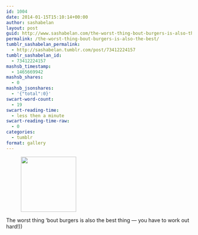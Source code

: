 ```yaml
---
id: 1004
date: 2014-01-15T15:10:14+00:00
author: sashabelan
layout: post
guid: http://www.sashabelan.com/the-worst-thing-bout-burgers-is-also-the-best/
permalink: /the-worst-thing-bout-burgers-is-also-the-best/
tumblr_sashabelan_permalink:
  - http://sashabelan.tumblr.com/post/73412224157
tumblr_sashabelan_id:
  - 73412224157
mashsb_timestamp:
  - 1465669942
mashsb_shares:
  - 0
mashsb_jsonshares:
  - '{"total":0}'
swcart-word-count:
  - 19
swcart-reading-time:
  - less then a minute
swcart-reading-time-raw:
  - 0
categories:
  - tumblr
format: gallery
---
```

<div id='gallery-576' class='gallery galleryid-1004 gallery-columns-3 gallery-size-thumbnail'>
  <figure class='gallery-item'> 
  
  <div class='gallery-icon landscape'>
    <a href='http://www.sashabelan.ru/the-worst-thing-bout-burgers-is-also-the-best/attachment/1005/'><img width="150" height="150" src="http://www.sashabelan.ru/wp-content/uploads/2014/01/tumblr_mzg7h2M9I51qarj97o1_1280-150x150.jpg" class="attachment-thumbnail size-thumbnail" alt="" srcset="http://www.sashabelan.ru/wp-content/uploads/2014/01/tumblr_mzg7h2M9I51qarj97o1_1280-150x150.jpg 150w, http://www.sashabelan.ru/wp-content/uploads/2014/01/tumblr_mzg7h2M9I51qarj97o1_1280-300x300.jpg 300w, http://www.sashabelan.ru/wp-content/uploads/2014/01/tumblr_mzg7h2M9I51qarj97o1_1280-230x230.jpg 230w, http://www.sashabelan.ru/wp-content/uploads/2014/01/tumblr_mzg7h2M9I51qarj97o1_1280-350x350.jpg 350w, http://www.sashabelan.ru/wp-content/uploads/2014/01/tumblr_mzg7h2M9I51qarj97o1_1280.jpg 640w" sizes="(max-width: 150px) 100vw, 150px" /></a>
  </div></figure>
</div>

The worst thing &lsquo;bout burgers is also the best thing &#8212; you have to work out hard!))